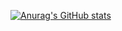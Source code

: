 [![Anurag's GitHub stats](https://github-readme-stats.vercel.app/api?username=TanishkThoria&count_private=true&theme=radical)](https://github.com/anuraghazra/github-readme-stats)

<!---
TanishkThoria/TanishkThoria is a ✨ special ✨ repository because its `README.md` (this file) appears on your GitHub profile.
You can click the Preview link to take a look at your changes.
--->

